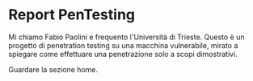 # Report PenTesting

Mi chiamo Fabio Paolini e frequento l'Università di Trieste. Questo è un progetto di penetration testing su una macchina vulnerabile, mirato a spiegare come effettuare una penetrazione solo a scopi dimostrativi.

Guardare la sezione home.
